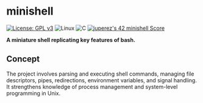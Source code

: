 # minishell

[![License: GPL v3](https://img.shields.io/badge/License-GPLv3-blue.svg?style=for-the-badge)](https://www.gnu.org/licenses/gpl-3.0)
![Linux](https://img.shields.io/badge/Linux-FCC624?style=for-the-badge&logo=linux&logoColor=black)
![C](https://img.shields.io/badge/C-00599C?style=for-the-badge&logo=c&logoColor=white)
[![juperez's 42 minishell Score](https://badge.nimon.fr/api/v2/cmae8x59h3770401p8yt4vzme5/project/3792076)](https://github.com/Nimon77/badge42)

**A miniature shell replicating key features of bash.**

## Concept

The project involves parsing and executing shell commands, managing file descriptors, pipes, redirections, environment variables, and signal handling. It strengthens knowledge of process management and system-level programming in Unix.
